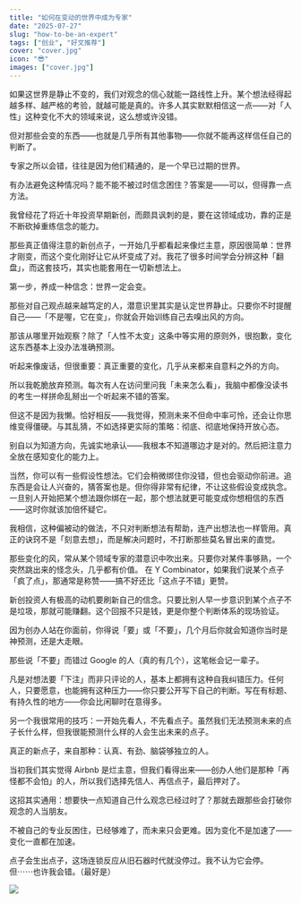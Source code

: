 ```yaml
---
title: "如何在变动的世界中成为专家"
date: "2025-07-27"
slug: "how-to-be-an-expert"
tags: ["创业", "好文推荐"]
cover: "cover.jpg"
icon: "😎"
images: ["cover.jpg"]
---
```

如果这世界是静止不变的，我们对观念的信心就能一路线性上升。某个想法经得起越多样、越严格的考验，就越可能是真的。许多人其实默默相信这一点——对「人性」这种变化不大的领域来说，这么想或许没错。



但对那些会变的东西——也就是几乎所有其他事物——你就不能再这样信任自己的判断了。



专家之所以会错，往往是因为他们精通的，是一个早已过期的世界。



有办法避免这种情况吗？能不能不被过时信念困住？答案是——可以，但得靠一点方法。



我曾经花了将近十年投资早期新创，而颇具讽刺的是，要在这领域成功，靠的正是不断砍掉重练信念的能力。



那些真正值得注意的新创点子，一开始几乎都看起来像烂主意，原因很简单：世界才刚变，而这个变化刚好让它从坏变成了对。我花了很多时间学会分辨这种「翻盘」，而这套技巧，其实也能套用在一切新想法上。



第一步，养成一种信念：世界一定会变。



那些对自己观点越来越笃定的人，潜意识里其实是认定世界静止。只要你不时提醒自己——「不是喔，它在变」，你就会开始训练自己去嗅出风的方向。



那该从哪里开始观察？除了「人性不太变」这条中等实用的原则外，很抱歉，变化这东西基本上没办法准确预测。



听起来像废话，但很重要：真正重要的变化，几乎从来都来自意料之外的方向。



所以我乾脆放弃预测。每次有人在访问里问我「未来怎么看」，我脑中都像没读书的考生一样拼命乱掰出一个听起来不错的答案。



但这不是因为我懒。恰好相反——我觉得，预测未来不但命中率可怜，还会让你思维变得僵硬。与其乱猜，不如选择更实际的策略：彻底、彻底地保持开放心态。



别自以为知道方向，先诚实地承认——我根本不知道哪边才是对的。然后把注意力全放在感知变化的能力上。



当然，你可以有一些假设性想法。它们会稍微绑住你没错，但也会驱动你前进。追东西是会让人兴奋的，猜答案也是。但你得非常有纪律，不让这些假设变成执念。
一旦别人开始把某个想法跟你绑在一起，那个想法就更可能变成你想相信的东西——这时你就该加倍怀疑它。



我相信，这种偏被动的做法，不只对判断想法有帮助，连产出想法也一样管用。真正的诀窍不是「刻意去想」，而是解决问题时，不打断那些莫名冒出来的直觉。



那些变化的风，常从某个领域专家的潜意识中吹出来。只要你对某件事够熟，一个突然跳出来的怪念头，几乎都有价值。
在 Y Combinator，如果我们说某个点子「疯了点」，那通常是称赞——搞不好还比「这点子不错」更赞。



新创投资人有极高的动机要刷新自己的信念。只要比别人早一步意识到某个点子不是垃圾，那就可能赚翻。这个回报不只是钱，更是你整个判断体系的现场验证。



因为创办人站在你面前，你得说「要」或「不要」，几个月后你就会知道你当时是神预测，还是大走眼。



那些说「不要」而错过 Google 的人（真的有几个），这笔帐会记一辈子。



凡是对想法要「下注」而非只评论的人，基本上都拥有这种自我纠错压力。任何人，只要愿意，也能拥有这种压力——你只要公开写下自己的判断。写在有标题、有持久性的地方——你会比闲聊时在意得多。



另一个我很常用的技巧：一开始先看人，不先看点子。虽然我们无法预测未来的点子长什么样，但我很能预测什么样的人会生出未来的点子。



真正的新点子，来自那种：认真、有劲、脑袋够独立的人。



当初我们其实觉得 Airbnb 是烂主意，但我们看得出来——创办人他们是那种「再怪都不会怕」的人，所以我们选择先信人、再信点子，最后押对了。



这招其实通用：想要快一点知道自己什么观念已经过时了？那就去跟那些会打破你观念的人当朋友。



不被自己的专业反困住，已经够难了，而未来只会更难。因为变化不是加速了——变化一直都在加速。



点子会生出点子，这场连锁反应从旧石器时代就没停过。我不认为它会停。
但⋯⋯也许我会错。（最好是）




![](https://prod-files-secure.s3.us-west-2.amazonaws.com/112d0858-5090-4d34-a606-b75eb8d65fd2/46476355-9cf3-4e99-9b7a-3531bc426380/1000202064.png?X-Amz-Algorithm=AWS4-HMAC-SHA256&X-Amz-Content-Sha256=UNSIGNED-PAYLOAD&X-Amz-Credential=ASIAZI2LB4665TLAA622%2F20251031%2Fus-west-2%2Fs3%2Faws4_request&X-Amz-Date=20251031T204342Z&X-Amz-Expires=3600&X-Amz-Security-Token=IQoJb3JpZ2luX2VjEFQaCXVzLXdlc3QtMiJGMEQCIA8JBzehXTr7tx0vEhfCOsY0J9zsDCGf%2BUpV2MQJxEkdAiAjJlKeJ5sPZFW8hDCQyyCKFgXVtURbecmv1V8Y%2F6%2Bulir%2FAwgdEAAaDDYzNzQyMzE4MzgwNSIMPH2m9XbF8Yib4K7AKtwDMn0Tny6yOLl9vUBs%2BMBDqtwcl4DiEVNT2lgUxEQMa2x6zICz0TI%2B7kqlZ7Nj8tz9%2BK05I2N89dEHw0M%2FEEKoF5qkUrpA0Zc1ItoPxneNfSHEm%2BpWyL2WjOO60PohEWvK8NesWo89on6IRDodNHgXR5rht71a4HmFmf3VQE9MurZYa9DwPaQnKd%2Fs9hRbnVPvlT6KFRTBPuy709uR8RQXKb1bDZR3bwuuH0L%2FNsiCQc6GP5PtluQRWILrx8cYN9PmkQScSQek9i7bJjXqXNOCUmksLapTCtOQvvH18FhUfLIVryT6%2FZXpt9PtZ2Z3L1KbscDgJkwbA2zAkZJQn6%2FB4qPcO2lF6K%2BprQYbwQC8DsUdgnYXnnAJV%2F63LIW4QWmL7yLUApPRc1D4Rr9eFyCWZzCFYUCQhz%2F%2BUKHc%2FdVAieMSJULIxo1b7g0LwZZlPwclmZmpIH4D7QweqJ2leCsi5gLXbyJGUo0QJF03s4xkqqGOWQULRp0idoiYtYRNItRoKVbjo9S4nXQQ8EdLE3yol%2BpcNXy5AnERT7sTxqt71f7IXmD9Ii2%2Boy%2FN1gBRBZpj%2FyWLM2RaauKVaMHdWvSKmkwXjyFnX%2Be1OntDMqzYeUElo71vP0YWncYtxnMw8KGUyAY6pgGChnK8uF8UwqQYBpCFIwPit3xZeo3k89K6iWpWsd2twcKOX4hkN5zzxDaM2YQDWRHAst4IJso%2FwPbuPl8k89WSwY3mO2Zkf4WER2jh%2B59ViJFyMSQQFV%2BclMqA0RnNEBxNKF0MSovJ281HLk0X8smLEnQe2dM8bhG2hPqimphpiwG2oBEGfWJ756uDzHnDPdCc67qQKW%2FkZzGmkmic9ceXITI5YuDK&X-Amz-Signature=9f1411551add02c3d39445e0a1b684695ab027eaccee273b49184e60fb3c8217&X-Amz-SignedHeaders=host&x-amz-checksum-mode=ENABLED&x-id=GetObject)

